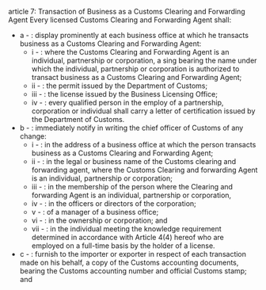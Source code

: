 article 7: Transaction of Business as a Customs Clearing and Forwarding Agent
Every licensed Customs Clearing and Forwarding Agent shall: 
<ul>
			<li>a - : display prominently at each business office at which he transacts business as a Customs Clearing and Forwarding Agent: <ul>
						<li>i - : where the Customs Clearing and Forwarding Agent is an individual, partnership or corporation, a sing bearing the name under which the individual, partnership or corporation is authorized to transact business as a Customs Clearing and Forwarding Agent; <ul>
						</ul></li>						<li>ii - : the permit issued by the Department of Customs;<ul>
						</ul></li>						<li>iii - : the license issued by the Business Licensing Office; <ul>
						</ul></li>						<li>iv - : every qualified person in the employ of a partnership, corporation or individual shall carry a letter of certification issued by the Department of Customs. <ul>
						</ul></li>			</ul></li>			<li>b - : immediately notify in writing the chief officer of Customs of any change: <ul>
						<li>i - : in the address of a business office at which the person transacts business as a Customs Clearing and Forwarding Agent;<ul>
						</ul></li>						<li>ii - : in the legal or business name of the Customs clearing and forwarding agent, where the Customs Clearing and forwarding Agent is an individual, partnership or corporation;<ul>
						</ul></li>						<li>iii - : in the membership of the person where the Clearing and forwarding Agent is an individual, partnership or corporation,<ul>
						</ul></li>						<li>iv - : in the officers or directors of the corporation;<ul>
						</ul></li>						<li>v - : of a manager of a business office; <ul>
						</ul></li>						<li>vi - : in the ownership or corporation; and<ul>
						</ul></li>						<li>vii - : in the individual meeting the knowledge requirement determined in accordance with Article 4(4) hereof who are employed on a full-time basis by the holder of a license. <ul>
						</ul></li>			</ul></li>			<li>c - : furnish to the importer or exporter in respect of each transaction made on his behalf, a copy of the Customs accounting documents, bearing the Customs accounting number and official Customs stamp; and<ul>
			</ul></li></ul>